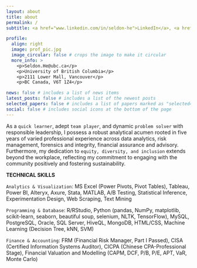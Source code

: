 ```yaml
---
layout: about
title: about
permalink: /
subtitle: <a href="www.linkedin.com/in/seldon-he">LinkedIn</a>, <a href="https://seldonhe.github.io">GitHub</a>, <a href="https://www.zhihu.com/people/seldon-ho/posts">Zhihu</a>

profile:
  align: right
  image: prof_pic.jpg
  image_circular: false # crops the image to make it circular
  more_info: >
    <p>Seldon.He@ubc.ca</p>
    <p>University of British Columbia</p>
    <p>2111 Lower Mall, Vancouver</p>
    <p>BC Canada, V6T 1Z4</p>

news: false # includes a list of news items
latest_posts: false # includes a list of the newest posts
selected_papers: false # includes a list of papers marked as "selected={true}"
social: false # includes social icons at the bottom of the page
---
```


As a `quick learner`, adept `team player`, and dynamic `problem solver` with responsible leadership, I possess a robust analytical acumen rooted in five years of varied professional experience across data analytics, risk management, forensics and integrity, financial assurance and advisory. Furthermore, my dedication to `equity, diversity, and inclusion` extends beyond the workplace, reflecting my commitment to engaging with the community positively and fostering sustainability.


<b>TECHNICAL SKILLS</b>

`Analytics & Visualization`: MS Excel (Power Pivots, Pivot Tables), Tableau, Power BI, Alteryx, Axure, Stata, MATLAB, A/B Testing, Statistical Inference, Experimentation Design, Web Scraping, Text Mining

`Programming & Database`: R/RStudio, Python (pandas, NumPy, matplotlib, scikit-learn, seaborn, beautiful soup, selenium, NLTK, TensorFlow), MySQL, PostgreSQL, Oracle, SQL Server, HiveQL, MongoDB, HTML/CSS, Machine Learning (Decision Tree, kNN, SVM)

`Finance & Accounting`: FRM (Financial Risk Manager, Part I Passed), CISA (Certified Information Systems Auditor), CICPA (Chinese CPA-Professional Stage), Financial Valuation and Modelling (CAPM, DCF, P/B, P/E, APT, VaR, Monte Carlo)



